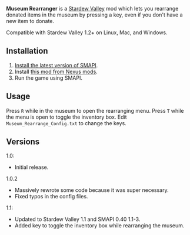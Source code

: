 **Museum Rearranger** is a [Stardew Valley](http://stardewvalley.net/) mod which lets you rearrange
donated items in the museum by pressing a key, even if you don't have a new item to donate.

Compatible with Stardew Valley 1.2+ on Linux, Mac, and Windows.

## Installation
1. [Install the latest version of SMAPI](https://github.com/Pathoschild/SMAPI/releases).
2. Install [this mod from Nexus mods](http://www.nexusmods.com/stardewvalley/mods/428).
3. Run the game using SMAPI.

## Usage
Press `R` while in the museum to open the rearranging menu. Press `T` while the menu is open to
toggle the inventory box. Edit `Museum_Rearrange_Config.txt` to change the keys.

## Versions
1.0:
* Initial release.

1.0.2
* Massively rewrote some code because it was super necessary.
* Fixed typos in the config files.

1.1:
* Updated to Stardew Valley 1.1 and SMAPI 0.40 1.1-3.
* Added key to toggle the inventory box while rearranging the museum.
